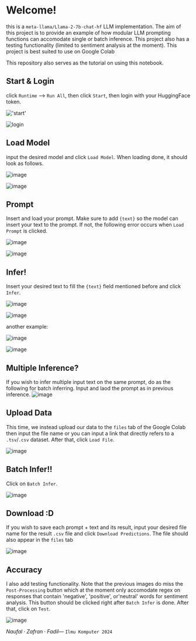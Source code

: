 
# Welcome!
this is a `meta-llama/Llama-2-7b-chat-hf` LLM implementation. The aim of this project is to provide an example of how modular LLM prompting functions can accomodate single or batch inference. This project also has a testing functionality (limited to sentiment analysis at the moment). This project is best suited to use on Google Colab

This repository also serves as the tutorial on using this notebook.

## Start & Login
click `Runtime` --> `Run All`, then click `Start`, then login with your HuggingFace token.

!['start'](https://github.com/user-attachments/assets/555ec5ca-f41b-439b-9ec3-8ff06bc9b1df)

![login](https://github.com/user-attachments/assets/a54a47a9-eeed-4581-8fa2-cb44575b5dcb)


## Load Model
input the desired model and click `Load Model`. When loading done, it should look as follows.

![image](https://github.com/user-attachments/assets/e978a61d-b89c-4efb-bd89-a6364d78fa84)

![image](https://github.com/user-attachments/assets/a01dd425-16f5-4248-ab9b-0f7981531be0)


## Prompt
Insert and load your prompt. Make sure to add `{text}` so the model can insert your text to the prompt. If not, the following error occurs when `Load Prompt` is clicked.

![image](https://github.com/user-attachments/assets/ad63670b-65fb-45b0-bedd-2a18a172610a)

![image](https://github.com/user-attachments/assets/900eed52-5963-47fd-a927-283f1be869de)


## Infer!
Insert your desired text to fill the `{text}` field mentioned before and click `Infer`.

![image](https://github.com/user-attachments/assets/c166781c-6c72-4900-b8d3-9500dda4ab4b)

![image](https://github.com/user-attachments/assets/745a7f5b-e2c7-42de-bd8c-1d21283f1890)

another example:

![image](https://github.com/user-attachments/assets/0fd8b305-eec1-48c2-9549-0b0c45d8a54f)

![image](https://github.com/user-attachments/assets/8878d42b-38b4-4fd0-84f3-260b024cebe1)


## Multiple Inference?
If you wish to infer multiple input text on the same prompt, do as the following for batch inferring. Input and laod the prompt as in previous inference.
![image](https://github.com/user-attachments/assets/a230ec45-32b4-4109-8581-eb23d8208f58)

## Upload Data
This time, we instead upload our data to the `files` tab of the Google Colab then input the file name or you can input a link that directly refers to a `.tsv`/`.csv` dataset. After that, click `Load File`.

![image](https://github.com/user-attachments/assets/821710e6-ff96-47c4-8a18-50387b499994)


## Batch Infer!!
Click on `Batch Infer`.

![image](https://github.com/user-attachments/assets/21e343f2-1c54-4f36-a1a2-48ce8f1d465c)

## Download :D
If you wish to save each prompt + text and its result, input your desired file name for the result `.csv` file and click `Download Predictions`. The file should also appear in the `files` tab

![image](https://github.com/user-attachments/assets/0ac08e53-4667-462d-8c7d-0e76c8c1af40)


## Accuracy
I also add testing functionality. Note that the previous images do miss the `Post-Processing` button which at the moment only accomodate regex on responses that contain 'negative', 'positive', or'neutral' words for sentiment analysis. This button should be clicked right after `Batch Infer` is done. After that, click on `Test`.

![image](https://github.com/user-attachments/assets/0f67f318-d6db-42d9-97d3-160458ba5ee0)

$Naufal \cdot Zafran \cdot Fadil —$ ```Ilmu Komputer 2024```
